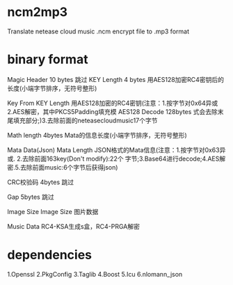 # ncm2mp3
Translate netease cloud music .ncm encrypt file to .mp3 format


# binary format

Magic Header		  10 bytes	    跳过
KEY Length		    4 bytes		    用AES128加密RC4密钥后的长度(小端字节排序，无符号整形)

Key From		      KEY Length	  用AES128加密的RC4密钥(注意：1.按字节对0x64异或 2.AES解密，其中PKCS5Padding填充模
AES128 Decode 		128bytes	    式会去除末尾填充部分;)3.去除前面的neteasecloudmusic17个字节

Math length		    4bytes		    Mata的信息长度(小端字节排序，无符号整形)

Mata Data(Json)		Mata Length	  JSON格式的Mata信息(注意：1.按字节对0x63异或. 2.去除前面163key(Don't modify):22个
                                字节;3.Base64进行decode;4.AES解密.5.去除前面music:6个字节后获得json)
                                
CRC校验码		      4bytes		    跳过

Gap			          5bytes		    跳过

Image Size		    Image Size	  图片数据

Music Data				RC4-KSA生成s盒，RC4-PRGA解密


# dependencies

1.Openssl
2.PkgConfig
3.Taglib
4.Boost
5.Icu
6.nlomann_json
